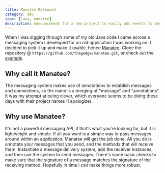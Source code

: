 ```yaml
---
title: Manatee Released
category: dev
tags: [java, manatee]
description: Announcement for a new project to easily add events to any a Java project.
---
```


When I was digging through some of my old Java code I came across a messaging system I developed for
an old application I was working on. I decided to pick it up and make it usable, hence
[Manatee](https://thegedge.github.com/manatee). Clone the repository @
`https://github.com/thegedge/manatee.git`, or check out the
[example](https://github.com/thegedge/manatee/tree/master/src/examples/java/ca/gedge/manatee).

## Why call it Manatee?

The messaging system makes use of annotations to establish messages and connections, so the name is
a merging of "message" and "annotations". It was my attempt at being clever, which everyone seems to
be doing these days with their project names (I apologize).

## Why use Manatee?

It's not a powerful messaging API, if that's what you're looking for, but it is lightweight and
simple. If all you want is a simple way to pass messages around within an application, Manatee will
get the job done. All you do is annotate your messages that you send, and the methods that will
receive them. Instantiate a message delivery system, add the receiver instances, and then use the
system to send messages. There's some basic checks to make sure that the signature of a message
matches the signature of the receiving method. Hopefully in time I can make things more robust.
